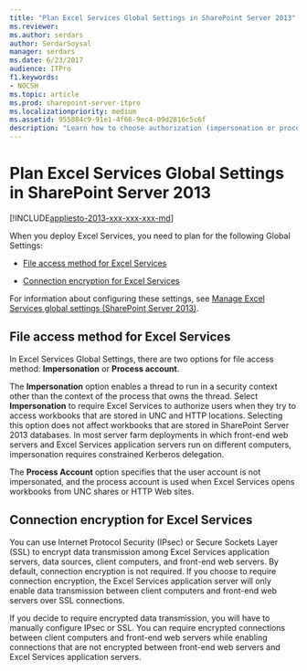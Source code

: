 ```yaml
---
title: "Plan Excel Services Global Settings in SharePoint Server 2013"
ms.reviewer: 
ms.author: serdars
author: SerdarSoysal
manager: serdars
ms.date: 6/23/2017
audience: ITPro
f1.keywords:
- NOCSH
ms.topic: article
ms.prod: sharepoint-server-itpro
ms.localizationpriority: medium
ms.assetid: 955084c9-91e1-4f66-9ec4-09d2816c5c6f
description: "Learn how to choose authorization (impersonation or process account) and encryption (IPsec or SSL) options for Excel Services in SharePoint Server."
---
```


# Plan Excel Services Global Settings in SharePoint Server 2013

[!INCLUDE[appliesto-2013-xxx-xxx-xxx-md](../includes/appliesto-2013-xxx-xxx-xxx-md.md)]
  
When you deploy Excel Services, you need to plan for the following Global Settings:
  
- [File access method for Excel Services](#FileAccessMethod)
    
- [Connection encryption for Excel Services](#ConnectionEncryption)
    
For information about configuring these settings, see [Manage Excel Services global settings (SharePoint Server 2013)](manage-excel-services-global-settings.md).
  
## File access method for Excel Services
<a name="FileAccessMethod"> </a>

In Excel Services Global Settings, there are two options for file access method: **Impersonation** or **Process account**.
  
The **Impersonation** option enables a thread to run in a security context other than the context of the process that owns the thread. Select **Impersonation** to require Excel Services to authorize users when they try to access workbooks that are stored in UNC and HTTP locations. Selecting this option does not affect workbooks that are stored in SharePoint Server 2013 databases. In most server farm deployments in which front-end web servers and Excel Services application servers run on different computers, impersonation requires constrained Kerberos delegation. 
  
The **Process Account** option specifies that the user account is not impersonated, and the process account is used when Excel Services opens workbooks from UNC shares or HTTP Web sites. 
  
## Connection encryption for Excel Services
<a name="ConnectionEncryption"> </a>

You can use Internet Protocol Security (IPsec) or Secure Sockets Layer (SSL) to encrypt data transmission among Excel Services application servers, data sources, client computers, and front-end web servers. By default, connection encryption is not required. If you choose to require connection encryption, the Excel Services application server will only enable data transmission between client computers and front-end web servers over SSL connections.
  
If you decide to require encrypted data transmission, you will have to manually configure IPsec or SSL. You can require encrypted connections between client computers and front-end web servers while enabling connections that are not encrypted between front-end web servers and Excel Services application servers.
  

